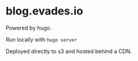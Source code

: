 # blog.evades.io

Powered by hugo.

Run locally with `hugo server`

Deployed directly to s3 and hosted behind a CDN.
